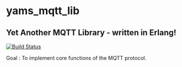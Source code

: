 # yams_mqtt_lib
## Yet Another MQTT Library - written in Erlang!

[![Build Status](https://travis-ci.org/yams-mqtt/yams_mqtt_lib.svg?branch=master)](https://travis-ci.org/yams-mqtt/yams_mqtt_lib)

Goal : To implement core functions of the MQTT protocol.
